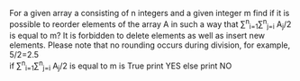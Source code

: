 For a given array a consisting of n integers and a given integer m find if it is possible to reorder elements of the array A in 
such a way that ∑<sup>n</sup><sub>i=1</sub>∑<sup>n</sup><sub>j=i</sub> A<sub>j</sub>/2 is equal to m? It is forbidden to delete elements as well as insert new elements. Please note that no rounding occurs during division, for example, 5/2=2.5<br>
if ∑<sup>n</sup><sub>i=1</sub>∑<sup>n</sup><sub>j=i</sub> A<sub>j</sub>/2 is equal to m is True print YES else print NO
